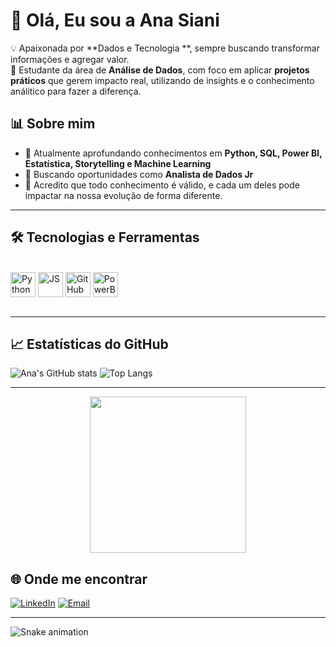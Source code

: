 <h1>👋 Olá, Eu sou a Ana Siani</h1>

💡 Apaixonada por **Dados e Tecnologia **, sempre buscando transformar informações e agregar valor.  
🚀 Estudante da área de **Análise de Dados**, com foco em aplicar **projetos práticos** que gerem impacto real, utilizando de insights e o conhecimento análitico para fazer a diferença.


## 📊 Sobre mim
- 🎯 Atualmente aprofundando conhecimentos em **Python, SQL, Power BI, Estatística, Storytelling e Machine Learning**  
- 💼 Buscando oportunidades como **Analista de Dados Jr**  
- 🌱 Acredito que todo conhecimento é válido, e cada um deles pode impactar na nossa evolução de forma diferente.
---
## 🛠️ Tecnologias e Ferramentas
<div style="display: inline_block"><br>
  <img align="center" alt="Python" height="40" width="40" src="https://cdn.jsdelivr.net/gh/devicons/devicon/icons/python/python-original.svg">
  <img align="center" alt="JS" height="40" width="40" src="https://cdn.jsdelivr.net/gh/devicons/devicon/icons/javascript/javascript-original.svg">
  <img align="center" alt="GitHub" height="40" width="40" src="https://cdn.jsdelivr.net/gh/devicons/devicon/icons/github/github-original.svg">
  <img align="center" alt="PowerBI" height="40" width="40" src="https://img.icons8.com/color/48/power-bi.png"/>
  <div style="display: inline_block"><br>
</div>
  
---

## 📈 Estatísticas do GitHub
![Ana's GitHub stats](https://github-readme-stats.vercel.app/api?username=elisasiani&show_icons=true&theme=cobalt)
![Top Langs](https://github-readme-stats.vercel.app/api/top-langs/?username=elisasiani&layout=compact&theme=cobalt)

---
<div align="center">
  <img src="https://github.com/elisasiani/elisasiani/blob/main/download20250804190113.png?raw=true" width="250">
</div>


## 🌐 Onde me encontrar
[![LinkedIn](https://img.shields.io/badge/LinkedIn-0A66C2?style=for-the-badge&logo=linkedin&logoColor=white)](https://www.linkedin.com/in/ana-elisa-siani-201542259/ )
[![Email](https://img.shields.io/badge/Email-FF5722?style=for-the-badge&logo=gmail&logoColor=white)](mailto:elisasiani@hotmail.com)

---
<div aling=center>
<img src="https://raw.githubusercontent.com/elisasiani/elisasiani/output/snake.svg" alt="Snake animation" />
<div/>
